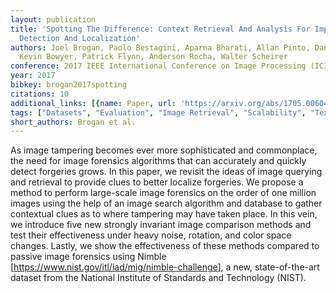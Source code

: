 ```yaml
---
layout: publication
title: 'Spotting The Difference: Context Retrieval And Analysis For Improved Forgery
  Detection And Localization'
authors: Joel Brogan, Paolo Bestagini, Aparna Bharati, Allan Pinto, Daniel Moreira,
  Kevin Bowyer, Patrick Flynn, Anderson Rocha, Walter Scheirer
conference: 2017 IEEE International Conference on Image Processing (ICIP)
year: 2017
bibkey: brogan2017spotting
citations: 10
additional_links: [{name: Paper, url: 'https://arxiv.org/abs/1705.00604'}]
tags: ["Datasets", "Evaluation", "Image Retrieval", "Scalability", "Text Retrieval"]
short_authors: Brogan et al.
---
```

As image tampering becomes ever more sophisticated and commonplace, the need
for image forensics algorithms that can accurately and quickly detect forgeries
grows. In this paper, we revisit the ideas of image querying and retrieval to
provide clues to better localize forgeries. We propose a method to perform
large-scale image forensics on the order of one million images using the help
of an image search algorithm and database to gather contextual clues as to
where tampering may have taken place. In this vein, we introduce five new
strongly invariant image comparison methods and test their effectiveness under
heavy noise, rotation, and color space changes. Lastly, we show the
effectiveness of these methods compared to passive image forensics using Nimble
[https://www.nist.gov/itl/iad/mig/nimble-challenge], a new, state-of-the-art
dataset from the National Institute of Standards and Technology (NIST).